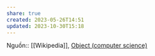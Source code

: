 ```yaml
---
share: true
created: 2023-05-26T14:51
updated: 2023-10-30T15:18
---
```

Nguồn:: [[Wikipedia]], [Object (computer science)](https://en.wikipedia.org/wiki/Object_(computer_science))

